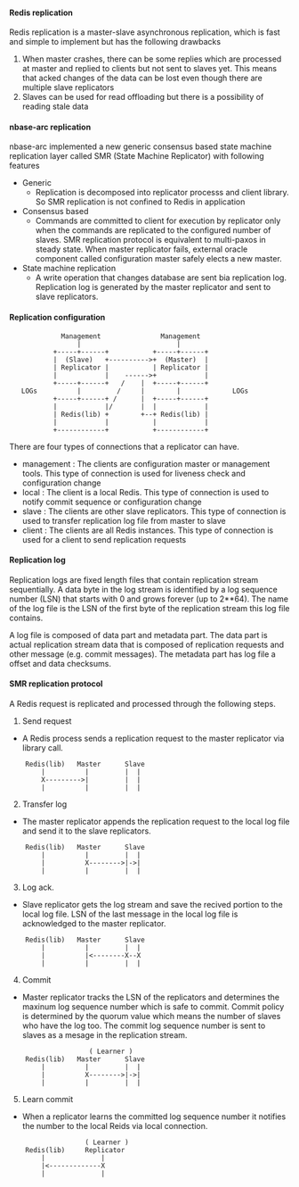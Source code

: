 #### Redis replication
Redis replication is a master-slave asynchronous replication, which is fast and simple to implement but has the following drawbacks
1. When master crashes, there can be some replies which are processed at master and replied to clients but not sent to slaves  yet.  This means that acked changes of the data can be lost even though there are multiple slave replicators
2. Slaves can be used for read offloading but there is a possibility of reading stale data


#### nbase-arc replication
nbase-arc implemented a new generic consensus based state machine replication layer called SMR (State Machine Replicator) with following features
* Generic
  + Replication is decomposed into replicator processs and client library. So SMR replication is not confined to Redis in application
* Consensus based
  + Commands are committed to client for execution by replicator only when the commands are replicated to the configured number of slaves. SMR replication protocol is equivalent to multi-paxos in steady state. When master replicator fails, external oracle component called configuration master safely elects a new master.    
* State machine replication
  + A write operation that changes database are sent bia replication log. Replication log is generated by the master replicator and sent to slave replicators.

#### Replication configuration

```
             Management               Management
                 |                        |
           +-----+------+           +-----+------+
           |  (Slave)   +---------->+  (Master)  |
           | Replicator |           | Replicator |
           |            |    ------>+            |
           +-----+------+   /    |  +-----+------+
   LOGs          |         /     |        |             LOGs
           +-----+------+ /      |  +-----+------+
           |            |/       |  |            |
           | Redis(lib) +        +--+ Redis(lib) |
           |            |           |            |
           +------------+           +------------+
```

There are four types of connections that a replicator can have.
 - management : The clients are configuration master or management tools. This type of connection is used for liveness check and configuration change
 - local      : The client is a local Redis. This type of connection is used to notify commit sequence or configuration change
 - slave      : The clients are other slave replicators. This type of connection is used to transfer replication log file from master to slave
 - client     : The clients are all Redis instances. This type of connection is used for a client to send replication requests


#### Replication log

Replication logs are fixed length files that contain replication stream sequentially.
A data byte in the log stream is identified by a log sequence number (LSN) that starts with 0 and grows forever (up to 2**64). 
The name of the log file is the LSN of the first byte of the replication stream this log file contains.

A log file is composed of data part and metadata part. The data part is actual replication stream data that is composed of replication requests and other message (e.g. commit messages). The metadata part has log file a offset and data checksums.



#### SMR replication protocol
A Redis request is replicated and processed through the following steps.

1. Send request
  - A Redis process sends a replication request to the master replicator via library call.
```
    Redis(lib)   Master      Slave
        |          |         |  |
        X--------->|         |  |
        |          |         |  |
```
2. Transfer log
  - The master replicator appends the replication request to the local log file and send it to the slave replicators.
```
    Redis(lib)   Master      Slave
        |          |         |  |
        |          X-------->|->|
        |          |         |  |
```
3. Log ack.
  - Slave replicator gets the log stream and save the recived portion to the local log file. LSN of the last message in the local log file is acknowledged to the master replicator.
```
    Redis(lib)   Master      Slave
        |          |         |  |
        |          |<--------X--X
        |          |         |  |
```
4. Commit
  - Master replicator tracks the LSN of the replicators and determines the maxinum log sequence number which is safe to commit. Commit policy is determined by the quorum value which means the number of slaves who have the log too. The commit log sequence number is sent to slaves as a mesage in the replication stream.
```
                    ( Learner )
    Redis(lib)   Master      Slave
        |          |         |  |
        |          X-------->|->|
        |          |         |  |
```
5. Learn commit
  - When a replicator learns the committed log sequence number it notifies the number to the local Reids via local connection.
```
                   ( Learner )
    Redis(lib)     Replicator
        |              |
        |<-------------X
        |              |
```
